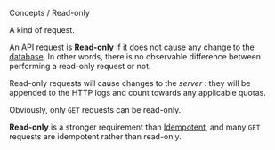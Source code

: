 Concepts / Read-only

A kind of request. 

An API request is **Read-only** if it does not cause any change to the
[database](/docs/#/concept/database.md). In other words, there is no
observable difference between performing a read-only request or not.

Read-only requests will cause changes to the _server_ : they will be
appended to the HTTP logs and count towards any applicable quotas.

Obviously, only `GET` requests can be read-only. 

**Read-only** is a stronger requirement than
[Idempotent](/docs/#/concept/idempotent.md), and many `GET` requests
are idempotent rather than read-only.
